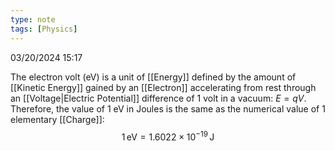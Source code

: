 ```yaml
---
type: note
tags: [Physics]
---
```

03/20/2024 15:17

  

The electron volt (eV) is a unit of [[Energy]] defined by the amount of [[Kinetic Energy]] gained by an [[Electron]] accelerating from rest through an [[Voltage|Electric Potential]] difference of 1 volt in a vacuum: $E=qV$. Therefore, the value of 1 eV in Joules is the same as the numerical value of 1 elementary [[Charge]]:
$$
1\,\text{eV}=1.6022\times10^{-19}\,\text{J}
$$